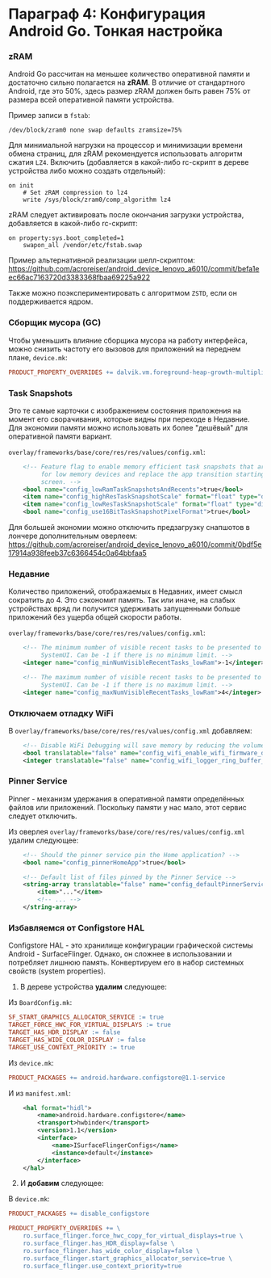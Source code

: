 # Параграф 4: Конфигурация Android Go. Тонкая настройка

### zRAM

Android Go рассчитан на меньшее количество оперативной памяти и достаточно сильно полагается на **zRAM**. В отличие от стандартного Android, где это 50%, здесь размер zRAM должен быть равен 75% от размера всей оперативной памяти устройства.

Пример записи в `fstab`:

```
/dev/block/zram0 none swap defaults zramsize=75%
```

Для минимальной нагрузки на процессор и минимизации времени обмена страниц, для zRAM рекомендуется использовать алгоритм сжатия `LZ4`.
Включить (добавляется в какой-либо rc-скрипт в дереве устройства либо можно создать отдельный):
```
on init
	# Set zRAM compression to lz4
	write /sys/block/zram0/comp_algorithm lz4
```
zRAM следует активировать после окончания загрузки устройства, добавляется в какой-либо rc-скрипт:

```
on property:sys.boot_completed=1
	swapon_all /vendor/etc/fstab.swap
```

Пример альтернативной реализации шелл-скриптом:
https://github.com/acroreiser/android_device_lenovo_a6010/commit/befa1eec66ac7163720d3383368fbaa69225a922

Также можно поэкспериментировать с алгоритмом `ZSTD`, если он поддерживается ядром.

### Сборщик мусора (GC)

Чтобы уменьшить влияние сборщика мусора на работу интерфейса, можно снизить частоту его вызовов для приложений на переднем плане, `device.mk`:

```makefile
PRODUCT_PROPERTY_OVERRIDES += dalvik.vm.foreground-heap-growth-multiplier=2.0
```

### Task Snapshots

Это те самые карточки с изображением состояния приложения на момент его сворачивания, которые видны при переходе в Недавние. Для экономии памяти можно использовать их более "дешёвый" для оперативной памяти вариант.

`overlay/frameworks/base/core/res/res/values/config.xml`:

```xml
    <!-- Feature flag to enable memory efficient task snapshots that are used in recents optimized
         for low memory devices and replace the app transition starting window with the splash
         screen. -->
    <bool name="config_lowRamTaskSnapshotsAndRecents">true</bool>
    <item name="config_highResTaskSnapshotScale" format="float" type="dimen">0.8</item>
    <item name="config_lowResTaskSnapshotScale" format="float" type="dimen">0.3</item>
    <bool name="config_use16BitTaskSnapshotPixelFormat">true</bool>
```

Для большей экономии можно отключить предзагрузку снапшотов в лончере дополнительным оверлеем:
https://github.com/acroreiser/android_device_lenovo_a6010/commit/0bdf5e17914a938feeb37c6366454c0a64bbfaa5

### Недавние

Количество приложений, отображаемых в Недавних, имеет смысл сократить до 4.
Это сэкономит память. Так или иначе, на слабых устройствах вряд ли получится удерживать запущенными больше приложений без ущерба общей скорости работы.

`overlay/frameworks/base/core/res/res/values/config.xml`:

```xml
    <!-- The minimum number of visible recent tasks to be presented to the user through the
         SystemUI. Can be -1 if there is no minimum limit. -->
    <integer name="config_minNumVisibleRecentTasks_lowRam">-1</integer>

    <!-- The maximum number of visible recent tasks to be presented to the user through the
         SystemUI. Can be -1 if there is no maximum limit. -->
    <integer name="config_maxNumVisibleRecentTasks_lowRam">4</integer>
```

### Отключаем отладку WiFi

В `overlay/frameworks/base/core/res/res/values/config.xml` добавляем:
```xml
    <!-- Disable WiFi Debugging will save memory by reducing the volume of WiFi firmware debug information -->
    <bool translatable="false" name="config_wifi_enable_wifi_firmware_debugging">false</bool>
    <integer translatable="false" name="config_wifi_logger_ring_buffer_verbose_size_limit_kb">64</integer>
```
### Pinner Service

Pinner - механизм удержания в оперативной памяти определённых файлов или приложений. Поскольку памяти у нас мало, этот сервис следует отключить.

Из оверлея `overlay/frameworks/base/core/res/res/values/config.xml` удалим следующее:

```xml
    <!-- Should the pinner service pin the Home application? -->
    <bool name="config_pinnerHomeApp">true</bool>
```

```xml
    <!-- Default list of files pinned by the Pinner Service -->
    <string-array translatable="false" name="config_defaultPinnerServiceFiles">
        <item>"..."</item>
        <!-- ... -->
    </string-array>
```

### Избавляемся от Configstore HAL

Configstore HAL - это хранилище конфигурации графической системы Android - SurfaceFlinger.
Однако, он сложнее в использовании и потребляет лишнюю память.
Конвертируем его в набор системных свойств (system properties).

1. В дереве устройства **удалим** следующее:

Из `BoardConfig.mk`:

```makefile
SF_START_GRAPHICS_ALLOCATOR_SERVICE := true
TARGET_FORCE_HWC_FOR_VIRTUAL_DISPLAYS := true
TARGET_HAS_HDR_DISPLAY := false
TARGET_HAS_WIDE_COLOR_DISPLAY := false
TARGET_USE_CONTEXT_PRIORITY := true
```

Из `device.mk`:

```makefile
PRODUCT_PACKAGES += android.hardware.configstore@1.1-service
```

И из `manifest.xml`:

```xml
    <hal format="hidl">
        <name>android.hardware.configstore</name>
        <transport>hwbinder</transport>
        <version>1.1</version>
        <interface>
            <name>ISurfaceFlingerConfigs</name>
            <instance>default</instance>
        </interface>
    </hal>
```

2. И **добавим** следующее:

В `device.mk`:

```makefile
PRODUCT_PACKAGES += disable_configstore

PRODUCT_PROPERTY_OVERRIDES += \
    ro.surface_flinger.force_hwc_copy_for_virtual_displays=true \
    ro.surface_flinger.has_HDR_display=false \
    ro.surface_flinger.has_wide_color_display=false \
    ro.surface_flinger.start_graphics_allocator_service=true \
    ro.surface_flinger.use_context_priority=true
```